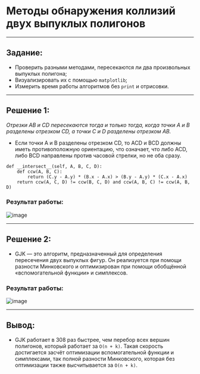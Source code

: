 # Методы обнаружения коллизий двух выпуклых полигонов

---

## Задание:

* Проверить разными методами, пересекаются ли два произвольных выпуклых полигона;
* Визуализировать их с помощью ```matplotlib```;
* Измерить время работы алгоритмов без ```print``` и отрисовки.

---

## Решение 1:

*Отрезки AB и CD пересекаются тогда и только
тогда, когда точки A и B разделены отрезком CD, а точки C и D разделены отрезком AB.*

* Если точки A и B разделены отрезком
  CD, то ACD и BCD должны иметь противоположную ориентацию, что
  означает, что либо ACD, либо BCD направлены против часовой
  стрелки, но не оба сразу.

````   
def __intersect__(self, A, B, C, D):
    def ccw(A, B, C):
        return (C.y - A.y) * (B.x - A.x) > (B.y - A.y) * (C.x - A.x)
    return ccw(A, C, D) != ccw(B, C, D) and ccw(A, B, C) != ccw(A, B, D)
````
### Результат работы:
![image](https://github.com/Dziodzi/polygon-collision-checking/assets/79766495/8cfa8da8-344a-4504-a87e-7a8964889757)

---
 
## Решение 2:

* GJK — это алгоритм, предназначенный для определения пересечения двух выпуклых фигур. Он реализуется при помощи
  разности Минковского и оптимизирован при помощи обобщённой «вспомогательной функции» и симплексов.

### Результат работы:
![image](https://github.com/Dziodzi/polygon-collision-checking/assets/79766495/419d8006-03eb-48b3-b1b7-78594e04e4a5)

---

## Вывод:

* GJK работает в 308 раз быстрее, чем перебор всех вершин полигонов, который работает за ```O(n + k)```. Такая скорость достигается засчёт оптимизации вспомогательной функции и симплексами, так полной разности Минковского, которая без оптимизации также высчитывается за ```O(n + k)```.
